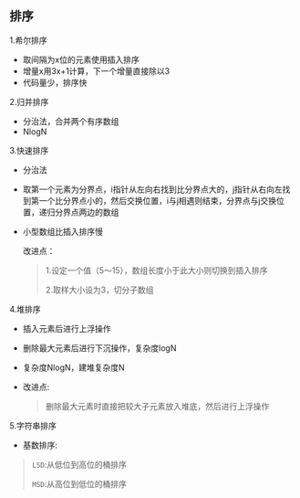 ## 排序

1.希尔排序

* 取间隔为x位的元素使用插入排序
* 增量x用3x+1计算，下一个增量直接除以3
* 代码量少，排序快

2.归并排序

* 分治法，合并两个有序数组
* NlogN

3.快速排序

* 分治法

* 取第一个元素为分界点，i指针从左向右找到比分界点大的，j指针从右向左找到第一个比分界点小的，然后交换位置，i与j相遇则结束，分界点与j交换位置，递归分界点两边的数组

* 小型数组比插入排序慢

  改进点：

  > 1.设定一个值（5～15），数组长度小于此大小则切换到插入排序
  >
  > 2.取样大小设为3，切分子数组

4.堆排序

* 插入元素后进行上浮操作

* 删除最大元素后进行下沉操作，复杂度logN

* 复杂度NlogN，建堆复杂度N

* 改进点:

  > 删除最大元素时直接把较大子元素放入堆底，然后进行上浮操作

5.字符串排序

* 基数排序:  

> `LSD`:从低位到高位的桶排序
>
> `MSD`:从高位到低位的桶排序
